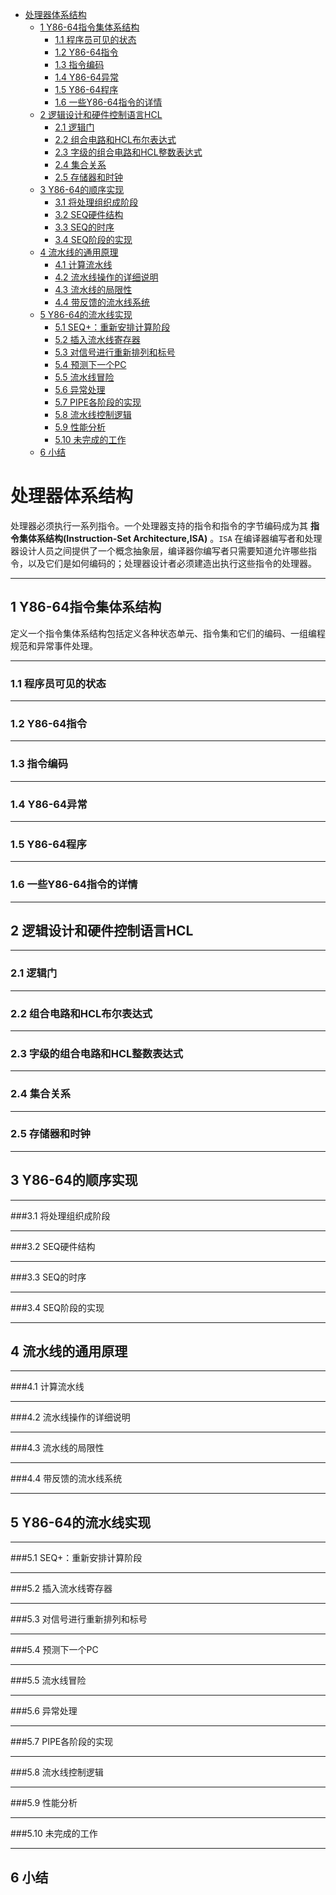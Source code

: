 
<!-- TOC -->

- [处理器体系结构](#处理器体系结构)
    - [1 Y86-64指令集体系结构](#1-y86-64指令集体系结构)
        - [1.1 程序员可见的状态](#11-程序员可见的状态)
        - [1.2 Y86-64指令](#12-y86-64指令)
        - [1.3 指令编码](#13-指令编码)
        - [1.4 Y86-64异常](#14-y86-64异常)
        - [1.5 Y86-64程序](#15-y86-64程序)
        - [1.6 一些Y86-64指令的详情](#16-一些y86-64指令的详情)
    - [2 逻辑设计和硬件控制语言HCL](#2-逻辑设计和硬件控制语言hcl)
        - [2.1 逻辑门](#21-逻辑门)
        - [2.2 组合电路和HCL布尔表达式](#22-组合电路和hcl布尔表达式)
        - [2.3 字级的组合电路和HCL整数表达式](#23-字级的组合电路和hcl整数表达式)
        - [2.4 集合关系](#24-集合关系)
        - [2.5 存储器和时钟](#25-存储器和时钟)
    - [3 Y86-64的顺序实现](#3-y86-64的顺序实现)
        - [3.1 将处理组织成阶段](#31-将处理组织成阶段)
        - [3.2 SEQ硬件结构](#32-seq硬件结构)
        - [3.3 SEQ的时序](#33-seq的时序)
        - [3.4 SEQ阶段的实现](#34-seq阶段的实现)
    - [4 流水线的通用原理](#4-流水线的通用原理)
        - [4.1 计算流水线](#41-计算流水线)
        - [4.2 流水线操作的详细说明](#42-流水线操作的详细说明)
        - [4.3 流水线的局限性](#43-流水线的局限性)
        - [4.4 带反馈的流水线系统](#44-带反馈的流水线系统)
    - [5 Y86-64的流水线实现](#5-y86-64的流水线实现)
        - [5.1 SEQ+：重新安排计算阶段](#51-seq重新安排计算阶段)
        - [5.2 插入流水线寄存器](#52-插入流水线寄存器)
        - [5.3 对信号进行重新排列和标号](#53-对信号进行重新排列和标号)
        - [5.4 预测下一个PC](#54-预测下一个pc)
        - [5.5 流水线冒险](#55-流水线冒险)
        - [5.6 异常处理](#56-异常处理)
        - [5.7 PIPE各阶段的实现](#57-pipe各阶段的实现)
        - [5.8 流水线控制逻辑](#58-流水线控制逻辑)
        - [5.9 性能分析](#59-性能分析)
        - [5.10 未完成的工作](#510-未完成的工作)
    - [6 小结](#6-小结)

<!-- /TOC -->

# 处理器体系结构

处理器必须执行一系列指令。一个处理器支持的指令和指令的字节编码成为其 **指令集体系结构(Instruction-Set Architecture,ISA)** 。`ISA` 在编译器编写者和处理器设计人员之间提供了一个概念抽象层，编译器你编写者只需要知道允许哪些指令，以及它们是如何编码的；处理器设计者必须建造出执行这些指令的处理器。

---

## 1 Y86-64指令集体系结构

定义一个指令集体系结构包括定义各种状态单元、指令集和它们的编码、一组编程规范和异常事件处理。

---

### 1.1 程序员可见的状态



---

### 1.2 Y86-64指令

---

### 1.3 指令编码

---

### 1.4 Y86-64异常

---

### 1.5 Y86-64程序

---

### 1.6 一些Y86-64指令的详情

---

## 2 逻辑设计和硬件控制语言HCL

---

### 2.1 逻辑门

---

### 2.2 组合电路和HCL布尔表达式

---

### 2.3 字级的组合电路和HCL整数表达式

---

### 2.4 集合关系

---

### 2.5 存储器和时钟

---

## 3 Y86-64的顺序实现

---

###3.1 将处理组织成阶段

---

###3.2 SEQ硬件结构

---

###3.3 SEQ的时序

---

###3.4 SEQ阶段的实现

---

## 4 流水线的通用原理

---

###4.1 计算流水线

---

###4.2 流水线操作的详细说明

---

###4.3 流水线的局限性

---

###4.4 带反馈的流水线系统

---

## 5 Y86-64的流水线实现

---

###5.1 SEQ+：重新安排计算阶段

---

###5.2 插入流水线寄存器

---

###5.3 对信号进行重新排列和标号

---

###5.4 预测下一个PC

---

###5.5 流水线冒险

---

###5.6 异常处理

---

###5.7 PIPE各阶段的实现

---

###5.8 流水线控制逻辑

---

###5.9 性能分析

---

###5.10 未完成的工作

---

## 6 小结